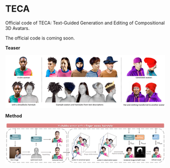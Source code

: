 # TECA
Official code of TECA: Text-Guided Generation and Editing of Compositional 3D Avatars.

The official code is coming soon.

**Teaser**
<p align="center"> 
<img src="Teaser.png">
</p>

**Method**
<p align="center"> 
<img src="Method.png">
</p>
